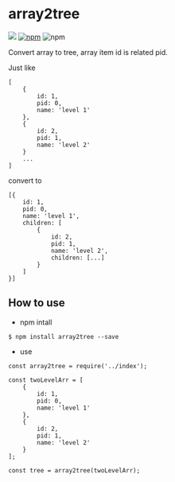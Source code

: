 # array2tree

![](https://travis-ci.org/lihang90/array2tree.svg?branch=master)
[![npm](https://img.shields.io/npm/v/array2tree.svg)](https://www.npmjs.com/package/array2tree)
![npm](https://img.shields.io/npm/dm/array2tree.svg)




Convert array to tree, array item id is related pid.

Just like
```
[
    {
        id: 1,
        pid: 0,
        name: 'level 1'
    },
    {
        id: 2,
        pid: 1,
        name: 'level 2'
    }
    ...
]
```

convert to

```
[{
    id: 1,
    pid: 0,
    name: 'level 1',
    children: [
        {
            id: 2,
            pid: 1,
            name: 'level 2',
            children: [...]
        }
    ]
}]
```

## How to use

* npm intall
```
$ npm install array2tree --save
```

* use
```
const array2tree = require('../index');

const twoLevelArr = [
    {
        id: 1,
        pid: 0,
        name: 'level 1'
    },
    {
        id: 2,
        pid: 1,
        name: 'level 2'
    }
];

const tree = array2tree(twoLevelArr);
```
